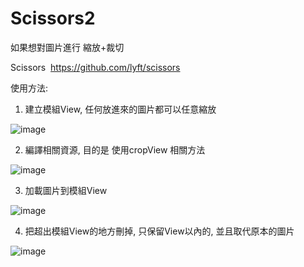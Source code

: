 # Scissors2
如果想對圖片進行 縮放+裁切

Scissors  https://github.com/lyft/scissors

使用方法:

1. 建立模組View, 任何放進來的圖片都可以任意縮放
  
![image](http://i.imgur.com/KkrDTjD.png)

2. 編譯相關資源, 目的是 使用cropView 相關方法
  
![image](http://i.imgur.com/JE9mMQK.png)
   
3. 加載圖片到模組View
  
![image](http://i.imgur.com/xcbJSJe.png)
   
4. 把超出模組View的地方刪掉, 只保留View以內的, 並且取代原本的圖片
  
![image](http://i.imgur.com/gXpbDCS.png)

